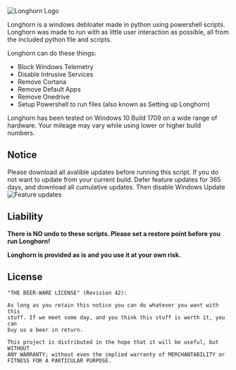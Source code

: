 ![Longhorn Logo](http://repo.vincentxii.us/longhorn/longhorn-logo.png)

Longhorn is a windows debloater made in python using powershell scripts. Longhorn was made to run with as little user interaction as possible, all from the included python file and scripts.

Longhorn can do these things:

* Block Windows Telemetry
* Disable Intrusive Services
* Remove Cortana
* Remove Default Apps
* Remove Onedrive
* Setup Powershell to run files (also known as Setting up Longhorn)

Longhorn has been tested on Windows 10 Build 1709 on a wide range of hardware. Your mileage may vary while using lower or higher build numbers.

## Notice
Please download all avalible updates before running this script. If you do not want to update from your current build. Defer feature updates for 365 days, and download all cumulative updates. Then disable Windows Update
![Feature updates](https://cdn.discordapp.com/attachments/456221994074112028/509483583124144128/unknown.png)

## Liability
**There is NO undo to these scripts. Please set a restore point before you run Longhorn!**

**Longhorn is provided as is and you use it at your own risk.**

## License

    "THE BEER-WARE LICENSE" (Revision 42):

    As long as you retain this notice you can do whatever you want with this
    stuff. If we meet some day, and you think this stuff is worth it, you can
    buy us a beer in return.

    This project is distributed in the hope that it will be useful, but WITHOUT
    ANY WARRANTY; without even the implied warranty of MERCHANTABILITY or
    FITNESS FOR A PARTICULAR PURPOSE.

